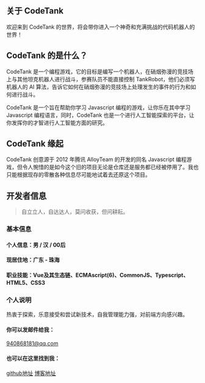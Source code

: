 ## 关于 CodeTank
欢迎来到 CodeTank 的世界，将会带你进入一个神奇和充满挑战的代码机器人的世界！

## CodeTank 的是什么？
CodeTank 是一个编程游戏，它的目标是编写一个机器人，在硝烟弥漫的竞技场上与其他坦克机器人进行战斗，参赛队员不能直接控制 TankRobot，他们必须写机器人的 AI 算法，告诉它如何在硝烟弥漫的竞技场上处理发生的事件的行为和如何进行战斗。

CodeTank 是一个旨在帮助你学习 Javascript 编程的游戏，让你乐在其中学习 Javascript 编程语言，同时，CodeTank 也是一个进行人工智能探索的平台，让你发挥你的才智进行人工智能方面的研究。

## CodeTank 缘起
CodeTank 创意源于 2012 年腾讯 AlloyTeam 的开发的同名 Javascript 编程游戏，但令人惋惜的是如今这个旧的项目无论是仓库还是服务都已经被停用了。我也只能根据现存的零散各种信息尽可能地试着去还原这个项目。

## 开发者信息
> 自立立人，自达达人，莫问收获，但问耕耘。
### 基本信息
#### 个人信息：男 / 汉 / 00后
#### 现居住地：广东 - 珠海
#### 职业技能：Vue及其生态链、ECMAscript(6)、CommonJS、Typescript、HTML5、CSS3
### 个人说明
热衷于探索，乐意接受和尝试新技术，自我管理能力强，对前端方向感兴趣。
#### 你可以发邮件给我：
940868181@qq.com
#### 也可以在这里找到我：
[github地址](https://github.com/yangclnb)
[博客地址](http://www.yancdrag.top/)
